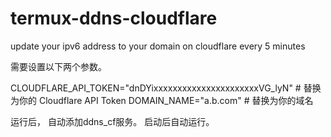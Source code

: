 # termux-ddns-cloudflare
update your ipv6 address to your domain on cloudflare every 5 minutes


需要设置以下两个参数。

CLOUDFLARE_API_TOKEN="dnDYixxxxxxxxxxxxxxxxxxxxxxVG_lyN"  # 替换为你的 Cloudflare API Token
DOMAIN_NAME="a.b.com"                  # 替换为你的域名

运行后， 自动添加ddns_cf服务。 启动后自动运行。 

